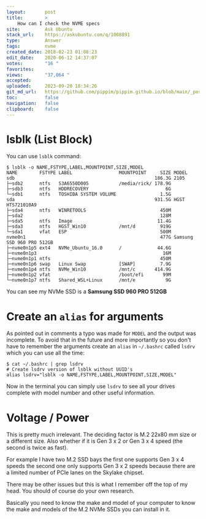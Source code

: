 ```yaml
---
layout:       post
title:        >
    How can I check the NVME specs
site:         Ask Ubuntu
stack_url:    https://askubuntu.com/q/1008891
type:         Answer
tags:         nvme
created_date: 2018-02-23 01:08:23
edit_date:    2020-06-12 14:37:07
votes:        "16 "
favorites:    
views:        "37,064 "
accepted:     
uploaded:     2023-09-20 18:34:26
git_md_url:   https://github.com/pippim/pippim.github.io/blob/main/_posts/2018/2018-02-23-How-can-I-check-the-NVME-specs.md
toc:          false
navigation:   false
clipboard:    false
---
```


# lsblk (List Block)

You can use `lsblk` command:

``` 
$ lsblk -o NAME,FSTYPE,LABEL,MOUNTPOINT,SIZE,MODEL
NAME        FSTYPE LABEL                 MOUNTPOINT     SIZE MODEL
sdb                                                   186.3G 2105            
├─sdb2      ntfs   S3A6550D005           /media/rick/ 178.9G 
├─sdb3      ntfs   HDDRECOVERY                            6G 
└─sdb1      ntfs   TOSHIBA SYSTEM VOLUME                1.5G 
sda                                                   931.5G HGST HTS721010A9
├─sda4      ntfs   WINRETOOLS                           450M 
├─sda2                                                  128M 
├─sda5      ntfs   Image                               11.4G 
├─sda3      ntfs   HGST_Win10            /mnt/d         919G 
└─sda1      vfat   ESP                                  500M 
nvme0n1                                                 477G Samsung SSD 960 PRO 512GB    
├─nvme0n1p5 ext4   NVMe_Ubuntu_16.0      /             44.6G 
├─nvme0n1p3                                              16M 
├─nvme0n1p1 ntfs                                        450M 
├─nvme0n1p6 swap   Linux Swap            [SWAP]         7.9G 
├─nvme0n1p4 ntfs   NVMe_Win10            /mnt/c       414.9G 
├─nvme0n1p2 vfat                         /boot/efi       99M 
└─nvme0n1p7 ntfs   Shared_WSL+Linux      /mnt/e           9G 
```

You can see my NVMe SSD is a **Samsung SSD 960 PRO 512GB**

# Create an `alias` for arguments

As pointed out in comments a typo was made for `MODEL` and the output was incomplete. To avoid that in the future and more importantly so you don't have to remember the arguments create an `alias` in `~/.bashrc` called `lsdrv` which you can use all the time:

``` 
$ cat ~/.bashrc | grep lsdrv
# Create lsdrv version of lsblk without UUID's
alias lsdrv="lsblk -o NAME,FSTYPE,LABEL,MOUNTPOINT,SIZE,MODEL"
```

Now in the terminal you can simply use `lsdrv` to see all your drives complete with model number and other useful information.

# Voltage / Power

This is pretty much irrelevant. The deciding factor is M.2 22x80 mm size or a different size. Also whether if it is Gen 3 x 2 or Gen 3 x 4 speed (the second is twice as fast). 

For example I have two M.2 SSD bays the first one supports Gen 3 x 4 speeds the second one only supports Gen 3 x 2 speeds because there are a limited number of PCIe lanes on the Skylake chipset.

There may be other issues but this is what I remember off the top of my head. You should of course do your own research.

Basically you need to know the make and model of your computer to know the make and models of the M.2 NVMe SSDs you can install in it.
